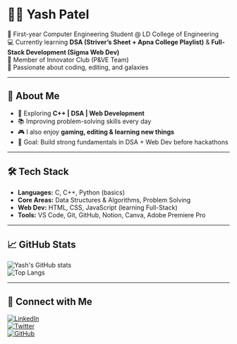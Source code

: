 <!--
**Yashu444/Yashu444** is a ✨ _special_ ✨ repository because its `README.md` (this file) appears on your GitHub profile.

Here are some ideas to get you started:

- 🔭 I’m currently working on ...
- 🌱 I’m currently learning ...
- 👯 I’m looking to collaborate on ...
- 🤔 I’m looking for help with ...
- 💬 Ask me about ...
- 📫 How to reach me: ...
- 😄 Pronouns: ...
- ⚡ Fun fact: ...
-->
# 👨‍💻 Yash Patel  

🚀 First-year Computer Engineering Student @ LD College of Engineering  
💻 Currently learning **DSA (Striver’s Sheet + Apna College Playlist)** & **Full-Stack Development (Sigma Web Dev)**  
🎥 Member of Innovator Club (P&VE Team)  
🌌 Passionate about coding, editing, and galaxies  

---

## 🌟 About Me
- 🔭 Exploring **C++ | DSA | Web Development**  
- 📚 Improving problem-solving skills every day  
- 🎮 I also enjoy **gaming, editing & learning new things**  
- 🎯 Goal: Build strong fundamentals in DSA + Web Dev before hackathons  

---

## 🛠️ Tech Stack
- **Languages:** C, C++, Python (basics)  
- **Core Areas:** Data Structures & Algorithms, Problem Solving  
- **Web Dev:** HTML, CSS, JavaScript (learning Full-Stack)  
- **Tools:** VS Code, Git, GitHub, Notion, Canva, Adobe Premiere Pro  

---

## 📈 GitHub Stats
![Yash's GitHub stats](https://github-readme-stats.vercel.app/api?username=Yashu444&show_icons=true&theme=radical)  
![Top Langs](https://github-readme-stats.vercel.app/api/top-langs/?username=Yashu444&layout=compact&theme=radical)  

---

## 🔗 Connect with Me
[![LinkedIn](https://img.shields.io/badge/LinkedIn-blue?style=flat&logo=linkedin)](https://linkedin.com/in/yashpatell7)  
[![Twitter](https://img.shields.io/badge/Twitter-black?style=flat&logo=x)](https://x.com/Yash444Yt)  
[![GitHub](https://img.shields.io/badge/GitHub-000?style=flat&logo=github)](https://github.com/Yashu444)  
